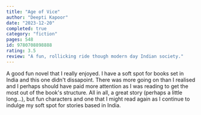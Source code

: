 ```yaml
---
title: "Age of Vice"
author: "Deepti Kapoor"
date: "2023-12-20"
completed: true
category: "fiction"
pages: 548
id: 9780708898888
rating: 3.5
review: "A fun, rollicking ride though modern day Indian society."
---
```


A good fun novel that I really enjoyed. I have a soft spot for books set in India and this one didn't dissapoint. There was more going on than I realised and I perhaps should have paid more attention as I was reading to get the most out of the book's structure. All in all, a great story (perhaps a little long...), but fun characters and one that I might read again as I continue to indulge my soft spot for stories based in India.
